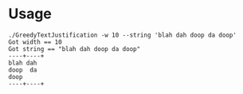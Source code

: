 # Usage

    ./GreedyTextJustification -w 10 --string 'blah dah doop da doop'
    Got width == 10
    Got string == "blah dah doop da doop"
    ----+----+
    blah dah  
    doop  da  
    doop      
    ----+----+
